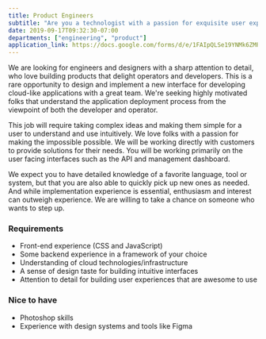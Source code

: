 ```yaml
---
title: Product Engineers
subtitle: "Are you a technologist with a passion for exquisite user experiences?"
date: 2019-09-17T09:32:30-07:00
departments: ["engineering", "product"]
application_link: https://docs.google.com/forms/d/e/1FAIpQLSe19YNMk6ZMPaOTbllZARs7ZTM030JrPSFsM6GjMQ96Vs8pew/viewform
---
```


We are looking for engineers and designers with a sharp attention to detail,
who love building products that delight operators and developers. This is a
rare opportunity to design and implement a new interface for developing 
cloud-like applications with a great team. We're seeking highly motivated folks 
that understand the application deployment process from the viewpoint of both 
the developer and operator.

This job will require taking complex ideas and making them simple for a user to
understand and use intuitively. We love folks with a passion for making the
impossible possible. We will be working directly with customers to provide
solutions for their needs. You will be working primarily on the user facing
interfaces such as the API and management dashboard.

We expect you to have detailed knowledge of a favorite language, 
tool or system, but that you are also able to quickly pick up new ones as needed. 
And while implementation experience is essential, enthusiasm and interest 
can outweigh experience. We are willing to take a chance on someone who wants to 
step up.

### Requirements

- Front-end experience (CSS and JavaScript)
- Some backend experience in a framework of your choice
- Understanding of cloud technologies/infrastructure
- A sense of design taste for building intuitive interfaces
- Attention to detail for building user experiences that are awesome to use


### Nice to have

- Photoshop skills
- Experience with design systems and tools like Figma
